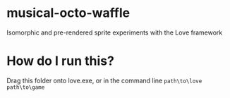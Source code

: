 # musical-octo-waffle
Isomorphic and pre-rendered sprite experiments with the Love framework

# How do I run this?
Drag this folder onto love.exe, or in the command line ``` path\to\love path\to\game ```
